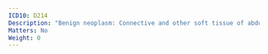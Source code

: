 ```yaml
---
ICD10: D214
Description: "Benign neoplasm: Connective and other soft tissue of abdomen"
Matters: No
Weight: 0
---
```

